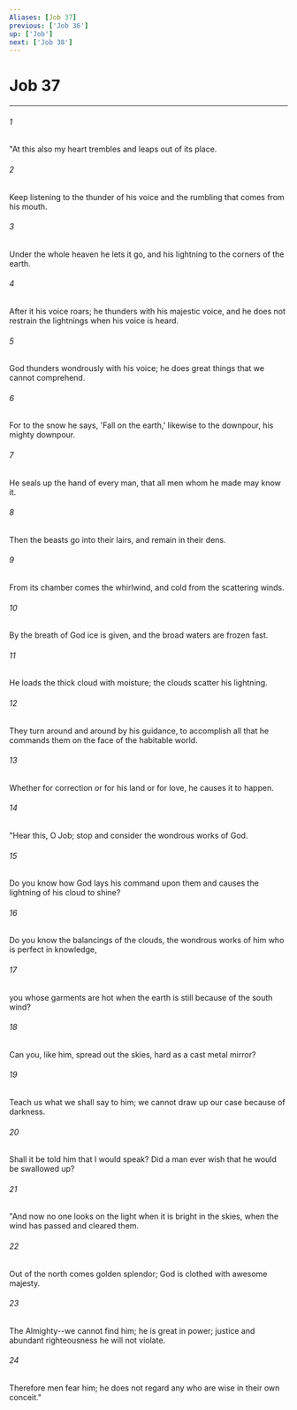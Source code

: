 ```yaml
---
Aliases: [Job 37]
previous: ['Job 36']
up: ['Job']
next: ['Job 38']
---
```

# Job 37

***

 

###### 1 
"At this also my heart trembles 
 and leaps out of its place. 
 
 

###### 2 
Keep listening to the thunder of his voice 
 and the rumbling that comes from his mouth. 
 
 

###### 3 
Under the whole heaven he lets it go, 
 and his lightning to the corners of the earth. 
 
 

###### 4 
After it his voice roars; 
 he thunders with his majestic voice, 
 and he does not restrain the lightnings when his voice is heard. 
 
 

###### 5 
God thunders wondrously with his voice; 
 he does great things that we cannot comprehend. 
 
 

###### 6 
For to the snow he says, 'Fall on the earth,' 
 likewise to the downpour, his mighty downpour. 
 
 

###### 7 
He seals up the hand of every man, 
 that all men whom he made may know it. 
 
 

###### 8 
Then the beasts go into their lairs, 
 and remain in their dens. 
 
 

###### 9 
From its chamber comes the whirlwind, 
 and cold from the scattering winds. 
 
 

###### 10 
By the breath of God ice is given, 
 and the broad waters are frozen fast. 
 
 

###### 11 
He loads the thick cloud with moisture; 
 the clouds scatter his lightning. 
 
 

###### 12 
They turn around and around by his guidance, 
 to accomplish all that he commands them 
 on the face of the habitable world. 
 
 

###### 13 
Whether for correction or for his land 
 or for love, he causes it to happen.
 
 

###### 14 
"Hear this, O Job; 
 stop and consider the wondrous works of God. 
 
 

###### 15 
Do you know how God lays his command upon them 
 and causes the lightning of his cloud to shine? 
 
 

###### 16 
Do you know the balancings of the clouds, 
 the wondrous works of him who is perfect in knowledge, 
 
 

###### 17 
you whose garments are hot 
 when the earth is still because of the south wind? 
 
 

###### 18 
Can you, like him, spread out the skies, 
 hard as a cast metal mirror? 
 
 

###### 19 
Teach us what we shall say to him; 
 we cannot draw up our case because of darkness. 
 
 

###### 20 
Shall it be told him that I would speak? 
 Did a man ever wish that he would be swallowed up?
 
 

###### 21 
"And now no one looks on the light 
 when it is bright in the skies, 
 when the wind has passed and cleared them. 
 
 

###### 22 
Out of the north comes golden splendor; 
 God is clothed with awesome majesty. 
 
 

###### 23 
The Almighty--we cannot find him; 
 he is great in power; 
 justice and abundant righteousness he will not violate. 
 
 

###### 24 
Therefore men fear him; 
 he does not regard any who are wise in their own conceit."
 
